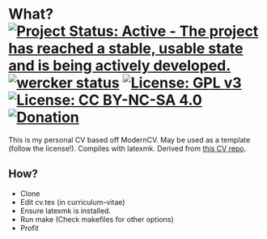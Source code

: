 # What? [![Project Status: Active - The project has reached a stable, usable state and is being actively developed.](http://www.repostatus.org/badges/latest/active.svg)](http://www.repostatus.org/#active) [![wercker status](https://app.wercker.com/status/135fecd3751297eb13ae5161ab17dae0/s/master "wercker status")](https://app.wercker.com/project/byKey/135fecd3751297eb13ae5161ab17dae0) [![License: GPL v3](https://img.shields.io/badge/License-GPL%20v3-blue.svg)](http://www.gnu.org/licenses/gpl-3.0) [![License: CC BY-NC-SA 4.0](https://img.shields.io/badge/License-CC%20BY--NC--SA%204.0-blue.svg)](http://creativecommons.org/licenses/by-nc-sa/4.0/) [![Donation](https://img.shields.io/badge/Donate-%3F-lightgrey.svg)](https://www.instamojo.com/@HaoZeke/)

This is my personal CV based off ModernCV. May be used as a template (follow the
license!). Compiles with latexmk. Derived from [this CV repo](https://github.com/HaoZeke/CV).

## How?

- Clone
- Edit cv.tex (in curriculum-vitae)
- Ensure latexmk is installed.
- Run make (Check makefiles for other options)
- Profit
